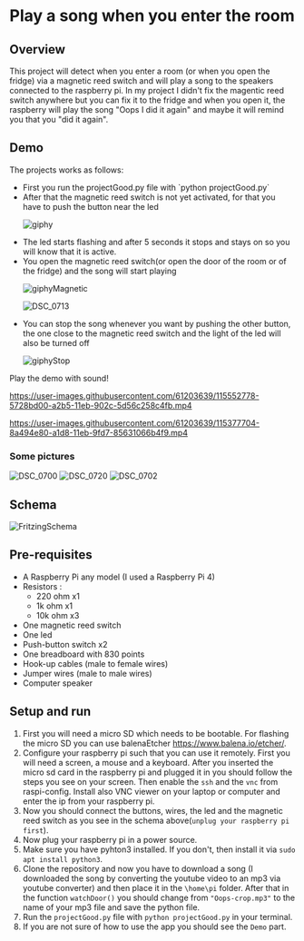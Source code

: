 # Play a song when you enter the room
## Overview
This project will detect when you enter a room  (or when you open the fridge) via a magnetic reed switch and will play a song to the speakers connected to the raspberry pi. In my project I didn't fix the magentic reed switch anywhere but you can fix it to the fridge and when you open it, the raspberry will play the song "Oops I did it again" and maybe it will remind you that you "did it again".



## Demo 
The projects works as follows:
<ul>
  <li> First you run the projectGood.py file with `python projectGood.py`  </li>
  <li> After that the magnetic reed switch is not yet activated, for that you have to push the button near the led </li>
  
  ![giphy](https://user-images.githubusercontent.com/61203639/115377420-46eee000-a1d8-11eb-8400-4088eeef6544.gif)

  <li> The led starts flashing and after 5 seconds it stops and stays on so you will know that it is active. </li>
  <li> You open the magnetic reed switch(or open the door of the room or of the fridge) and the song will start playing </li>
  
  ![giphyMagnetic](https://user-images.githubusercontent.com/61203639/115379072-db0d7700-a1d9-11eb-9cc8-35d938c4d4bd.gif)




  ![DSC_0713](https://user-images.githubusercontent.com/61203639/115377988-cb416300-a1d8-11eb-8481-114893983734.JPG)

  <li> You can stop the song whenever you want by pushing the other button, the one close to the magnetic reed switch and the light of the led will also be turned off</li>
  
  ![giphyStop](https://user-images.githubusercontent.com/61203639/115379730-7868ab00-a1da-11eb-83f0-6acb8e43b728.gif)


  
  
</ul>Play the demo with sound!


https://user-images.githubusercontent.com/61203639/115552778-5728bd00-a2b5-11eb-902c-5d56c258c4fb.mp4



https://user-images.githubusercontent.com/61203639/115377704-8a494e80-a1d8-11eb-9fd7-85631066b4f9.mp4

### Some pictures
![DSC_0700](https://user-images.githubusercontent.com/61203639/115378481-43a82400-a1d9-11eb-8962-3809076f4118.JPG)
![DSC_0720](https://user-images.githubusercontent.com/61203639/115378513-4b67c880-a1d9-11eb-9c8a-a1ffb113d088.JPG)
![DSC_0702](https://user-images.githubusercontent.com/61203639/115378531-502c7c80-a1d9-11eb-95d8-8bd9a3ba910b.JPG)

## Schema

![FritzingSchema](https://user-images.githubusercontent.com/61203639/115379805-8caca800-a1da-11eb-983a-a37727ab0d92.png)

## Pre-requisites

<ul>
  <li> A Raspberry Pi any model (I used a Raspberry Pi 4)  </li>
  <li> Resistors : 
    <ul>
      <li> 220 ohm x1 </li>
      <li> 1k ohm x1 </li>
      <li> 10k ohm x3 </li>
    </ul>
  </li>
  <li> One magnetic reed switch </li>
  <li> One led </li>
  <li> Push-button switch x2 </li>
  <li> One breadboard with 830 points </li>
  <li> Hook-up cables (male to female wires) </li>
  <li> Jumper wires (male to male wires)</li>
  <li> Computer speaker </li>
</ul>

## Setup and run

1. First you will need a micro SD which needs to be bootable. For flashing the micro SD you can use balenaEtcher https://www.balena.io/etcher/.
2. Configure your raspberry pi such that you can use it remotely. First you will need a screen, a mouse and a keyboard. After you inserted the micro sd card in the raspberry pi and plugged it in you should follow the steps you see on your screen. Then enable the `ssh` and the `vnc` from raspi-config. Install also VNC viewer on your laptop or computer and enter the ip from your raspberry pi.
3. Now you should connect the buttons, wires, the led and the magnetic reed switch as you see in the schema above(`unplug your raspberry pi first`).
4. Now plug your raspberry pi in a power source.
5. Make sure you have pyhton3 installed. If you don't, then install it via `sudo apt install python3`.
6. Clone the repository and now you have to download a song (I downloaded the song by converting the youtube video to an mp3 via youtube converter) and then place it in the `\home\pi` folder. After that in the function `watchDoor()` you should change from `"Oops-crop.mp3"` to the name of your mp3 file and save the python file.
7. Run the `projectGood.py` file with `python projectGood.py` in your terminal.
8. If you are not sure of how to use the app you should see the `Demo` part.

  








